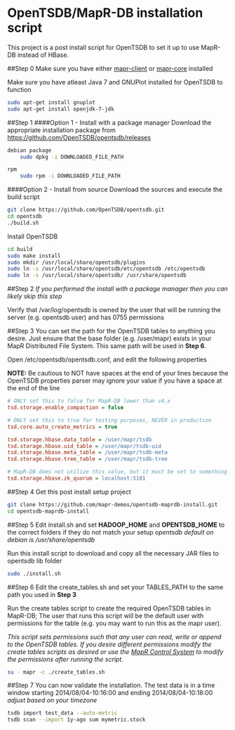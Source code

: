 OpenTSDB/MapR-DB installation script
====================================

This project is a post install script for OpenTSDB to set it up to use MapR-DB instead of HBase.

##Step 0
Make sure you have either [mapr-client](http://doc.mapr.com/display/MapR/Installing+MapR+Software) or [mapr-core](http://doc.mapr.com/display/MapR/Installing+MapR+Software) installed

Make sure you have atleast Java 7 and GNUPlot installed for OpenTSDB to function
```sh
sudo apt-get install gnuplot
sudo apt-get install openjdk-7-jdk
```

##Step 1
####Option 1 - Install with a package manager
Download the appropriate installation package from https://github.com/OpenTSDB/opentsdb/releases
```sh
debian package
	sudo dpkg -i DOWNLOADED_FILE_PATH

rpm
	sudo rpm -i DOWNLOADED_FILE_PATH
```

####Option 2 - Install from source
Download the sources and execute the build script
```sh
git clone https://github.com/OpenTSDB/opentsdb.git
cd opentsdb
./build.sh
```

Install OpenTSDB
```sh
cd build
sudo make install
sudo mkdir /usr/local/share/opentsdb/plugins
sudo ln -s /usr/local/share/opentsdb/etc/opentsdb /etc/opentsdb
sudo ln -s /usr/local/share/opentsdb/ /usr/share/opentsdb
```

##Step 2
*If you performed the install with a package manager then you can likely skip this step*

Verify that /var/log/opentsdb is owned by the user that will be running the server (e.g. opentsdb user) and has 0755 permissions

##Step 3
You can set the path for the OpenTSDB tables to anything you desire. Just ensure that the base folder (e.g. /user/mapr) exists in your MapR Distributed File System. This same path will be used in __Step 6__.

Open /etc/opentsdb/opentsdb.conf, and edit the following properties

__NOTE:__ Be cautious to NOT have spaces at the end of your lines because the OpenTSDB properties parser may ignore your value if you have a space at the end of the line 
```ini
# ONLY set this to false for MapR-DB lower than v4.x
tsd.storage.enable_compaction = false

# ONLY set this to true for testing purposes, NEVER in production
tsd.core.auto_create_metrics = true

tsd.storage.hbase.data_table = /user/mapr/tsdb
tsd.storage.hbase.uid_table = /user/mapr/tsdb-uid
tsd.storage.hbase.meta_table = /user/mapr/tsdb-meta
tsd.storage.hbase.tree_table = /user/mapr/tsdb-tree

# MapR-DB does not utilize this value, but it must be set to something
tsd.storage.hbase.zk_quorum = localhost:5181
```
##Step 4
Get this post install setup project
```sh
git clone https://github.com/mapr-demos/opentsdb-maprdb-install.git
cd opentsdb-maprdb-install
```

##Step 5
Edit install.sh and set __HADOOP_HOME__ and __OPENTSDB_HOME__ to the correct folders if they do not match your setup *opentsdb default on debian is /usr/share/opentsdb*

Run this install script to download and copy all the necessary JAR files to opentsdb lib folder
```sh
sudo ./install.sh
```

##Step 6
Edit the create_tables.sh and set your TABLES_PATH to the same path you used in __Step 3__

Run the create tables script to create the required OpenTSDB tables in MapR-DB; The user that runs this script will be the default user with permissions for the table (e.g. you may want to run this as the mapr user). 

*This script sets permissions such that any user can read, write or append to the OpenTSDB tables. If you desire different permissions modify the create tables scripts as desired or use the [MapR Control System](http://doc.mapr.com/display/MapR/MapR+Control+System) to modify the permissions after running the script.*
```sh
su - mapr -c ./create_tables.sh 
```

##Step 7
You can now validate the installation. The test data is in a time window starting 2014/08/04-10:16:00 and ending 2014/08/04-10:18:00 *adjust based on your timezone*
```sh
tsdb import test_data --auto-metric
tsdb scan --import 1y-ago sum mymetric.stock
```

